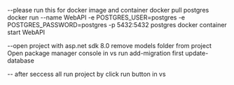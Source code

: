 --please run this for docker image and container
docker pull postgres
docker run --name WebAPI -e POSTGRES_USER=postgres -e POSTGRES_PASSWORD=postgres -p 5432:5432 postgres
docker container start WebAPI

--open project with asp.net sdk 8.0
remove models folder from project
Open package manager console in vs
run
add-migration first
update-database

-- after seccess all
run project by click run button in vs

